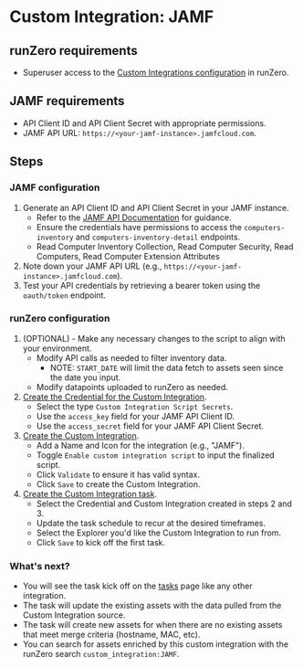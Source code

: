 # Custom Integration: JAMF

## runZero requirements

- Superuser access to the [Custom Integrations configuration](https://console.runzero.com/custom-integrations) in runZero.

## JAMF requirements

- API Client ID and API Client Secret with appropriate permissions.
- JAMF API URL: `https://<your-jamf-instance>.jamfcloud.com`.

## Steps

### JAMF configuration

1. Generate an API Client ID and API Client Secret in your JAMF instance.
   - Refer to the [JAMF API Documentation](https://developer.jamf.com/) for guidance.
   - Ensure the credentials have permissions to access the `computers-inventory` and `computers-inventory-detail` endpoints.
   - Read Computer Inventory Collection, Read Computer Security, Read Computers, Read Computer Extension Attributes
2. Note down your JAMF API URL (e.g., `https://<your-jamf-instance>.jamfcloud.com`).
3. Test your API credentials by retrieving a bearer token using the `oauth/token` endpoint.

### runZero configuration

1. (OPTIONAL) - Make any necessary changes to the script to align with your environment.
    - Modify API calls as needed to filter inventory data.
      - NOTE: `START_DATE` will limit the data fetch to assets seen since the date you input.
    - Modify datapoints uploaded to runZero as needed.
2. [Create the Credential for the Custom Integration](https://console.runzero.com/credentials).
    - Select the type `Custom Integration Script Secrets`.
    - Use the `access_key` field for your JAMF API Client ID.
    - Use the `access_secret` field for your JAMF API Client Secret.
3. [Create the Custom Integration](https://console.runzero.com/custom-integrations/new).
    - Add a Name and Icon for the integration (e.g., "JAMF").
    - Toggle `Enable custom integration script` to input the finalized script.
    - Click `Validate` to ensure it has valid syntax.
    - Click `Save` to create the Custom Integration.
4. [Create the Custom Integration task](https://console.runzero.com/ingest/custom/).
    - Select the Credential and Custom Integration created in steps 2 and 3.
    - Update the task schedule to recur at the desired timeframes.
    - Select the Explorer you'd like the Custom Integration to run from.
    - Click `Save` to kick off the first task.

### What's next?

- You will see the task kick off on the [tasks](https://console.runzero.com/tasks) page like any other integration.
- The task will update the existing assets with the data pulled from the Custom Integration source.
- The task will create new assets for when there are no existing assets that meet merge criteria (hostname, MAC, etc).
- You can search for assets enriched by this custom integration with the runZero search `custom_integration:JAMF`.
